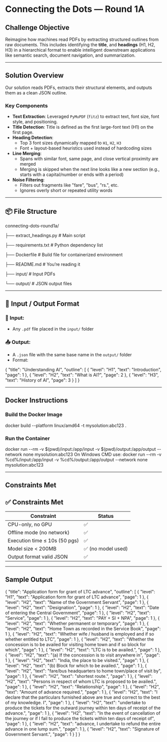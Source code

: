 # Connecting the Dots — Round 1A

## Challenge Objective

Reimagine how machines read PDFs by extracting structured outlines from raw documents. This includes identifying the **title**, and **headings** (H1, H2, H3) in a hierarchical format to enable intelligent downstream applications like semantic search, document navigation, and summarization.

---

## Solution Overview

Our solution reads PDFs, extracts their structural elements, and outputs them as a clean JSON outline.

### Key Components

- **Text Extraction**: Leveraged `PyMuPDF` (`fitz`) to extract text, font size, font style, and positioning.
- **Title Detection**: Title is defined as the first large-font text (H1) on the first page.
- **Heading Detection**:
  - Top 3 font sizes dynamically mapped to `H1`, `H2`, `H3`
  - Font + layout-based heuristics used instead of hardcoding sizes
- **Line Merging**:
  - Spans with similar font, same page, and close vertical proximity are merged
  - Merging is skipped when the next line looks like a new section (e.g., starts with a capital/number or ends with a period)
- **Noise Filtering**:
  - Filters out fragments like "fare", "bus", "rs.", etc.
  - Ignores overly short or repeated utility words

---

## 📦 File Structure

connecting-dots-round1a/

├── extract_headings.py # Main script

├── requirements.txt # Python dependency list

├── Dockerfile # Build file for containerized environment

├── README.md # You’re reading it

├── input/ # Input PDFs

└── output/ # JSON output files

---

## 📁 Input / Output Format

### 🧾 Input:
- Any `.pdf` file placed in the `input/` folder

### 📤 Output:
- A `.json` file with the same base name in the `output/` folder  
- Format:

{
  "title": "Understanding AI",
  "outline": [
    { "level": "H1", "text": "Introduction", "page": 1 },
    { "level": "H2", "text": "What is AI?", "page": 2 },
    { "level": "H3", "text": "History of AI", "page": 3 }
  ]
}

---

## Docker Instructions

### Build the Docker Image

docker build --platform linux/amd64 -t mysolution:abc123 .

### Run the Container

docker run --rm -v $(pwd)/input:/app/input -v $(pwd)/output:/app/output --network none mysolution:abc123
On Windows CMD use:
docker run --rm -v %cd%/input:/app/input -v %cd%/output:/app/output --network none mysolution:abc123

---

## Constraints Met

## ✅ Constraints Met

| Constraint                     | Status   |
|-------------------------------|----------|
| CPU-only, no GPU              | ✅       |
| Offline mode (no network)     | ✅       |
| Execution time ≤ 10s (50 pgs) | ✅       |
| Model size < 200MB            | ✅ (no model used) |
| Output format valid JSON      | ✅       |

---

## Sample Output

{
  "title": "Application form for grant of LTC advance",
  "outline": [
    {
      "level": "H1",
      "text": "Application form for grant of LTC advance",
      "page": 1
    },
    {
      "level": "H2",
      "text": "Name of the Government Servant",
      "page": 1
    },
    {
      "level": "H2",
      "text": "Designation",
      "page": 1
    },
    {
      "level": "H2",
      "text": "Date of entering the Central Government",
      "page": 1
    },
    {
      "level": "H2",
      "text": "Service",
      "page": 1
    },
    {
      "level": "H2",
      "text": "PAY + SI + NPA",
      "page": 1
    },
    {
      "level": "H2",
      "text": "Whether permanent or temporary",
      "page": 1
    },
    {
      "level": "H2",
      "text": "Home Town as recorded in the Service Book",
      "page": 1
    },
    {
      "level": "H2",
      "text": "Whether wife / husband is employed and if so whether entitled to LTC",
      "page": 1
    },
    {
      "level": "H2",
      "text": "Whether the concession is to be availed for visiting home town and if so block for which",
      "page": 1
    },
    {
      "level": "H2",
      "text": "LTC is to be availed.",
      "page": 1
    },
    {
      "level": "H2",
      "text": "(a) If the concession is to visit anywhere in",
      "page": 1
    },
    {
      "level": "H2",
      "text": "India, the place to be visited.",
      "page": 1
    },
    {
      "level": "H2",
      "text": "(b) Block for which to be availed.",
      "page": 1
    },
    {
      "level": "H2",
      "text": "fare/bus headquarters to home town/place of visit by",
      "page": 1
    },
    {
      "level": "H2",
      "text": "shortest route.",
      "page": 1
    },
    {
      "level": "H2",
      "text": "Persons in respect of whom LTC is proposed to be availed.",
      "page": 1
    },
    {
      "level": "H2",
      "text": "Relationship",
      "page": 1
    },
    {
      "level": "H2",
      "text": "Amount of advance required.",
      "page": 1
    },
    {
      "level": "H2",
      "text": "I declare that the particulars furnished above are true and correct to the best of my knowledge.  I",
      "page": 1
    },
    {
      "level": "H2",
      "text": "undertake to produce the tickets for the outward journey within ten days of receipt of the advance.",
      "page": 1
    },
    {
      "level": "H2",
      "text": "In the event of cancellation of the journey or if I fail to produce the tickets within ten days of receipt of",
      "page": 1
    },
    {
      "level": "H2",
      "text": "advance, I undertake to refund the entire advance in one lump sum.",
      "page": 1
    },
    {
      "level": "H2",
      "text": "Signature of Government Servant.",
      "page": 1
    }
  ]
}
